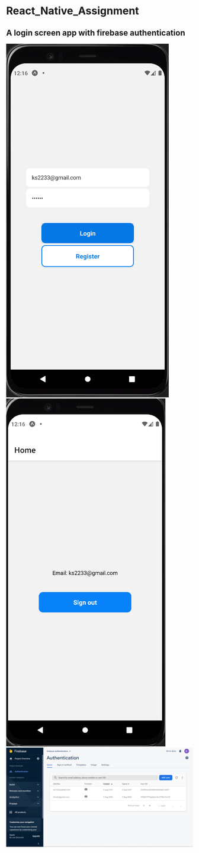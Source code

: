 # React_Native_Assignment
## A login screen app with firebase authentication
![](assets/rn1.png)
![](assets/rn2.png)
![](assets/rn3.png)


